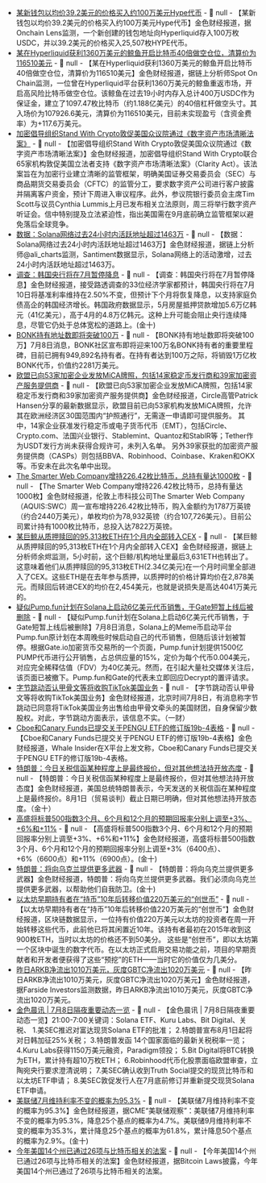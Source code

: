 - [某新钱包以均价39.2美元的价格买入约100万美元Hype代币](https://x.com/OnchainLens/status/1942389229017022584) - 📰 null - 【某新钱包以均价39.2美元的价格买入约100万美元Hype代币】金色财经报道，据Onchain Lens监测，一个新创建的钱包地址向Hyperliquid存入100万枚USDC，并以39.2美元的价格买入25,507枚HYPE代币。
- [某在Hyperliquid获利1360万美元的鲸鱼开启比特币40倍做空仓位，清算价为116510美元](https://x.com/spotonchain/status/1942390203714527346) - 📰 null - 【某在Hyperliquid获利1360万美元的鲸鱼开启比特币40倍做空仓位，清算价为116510美元】金色财经报道，据链上分析师Spot On Chain监测，一位曾在Hyperliquid平台获利1360万美元的鲸鱼重返市场，开启高风险比特币做空仓位。该鲸鱼在过去19小时内存入总计400万USDC作为保证金，建立了1097.47枚比特币（约1.188亿美元）的40倍杠杆做空头寸。其入场价为107926.6美元，清算价为116510美元，目前未实现盈亏（含资金费率）为+117.6万美元。
- [加密倡导组织Stand With Crypto敦促美国众议院通过《数字资产市场清晰法案》](https://www.theblock.co/post/361389/stand-with-crypto-joins-over-60-other-groups-in-urging-us-lawmakers-to-back-sweeping-crypto-legislation) - 📰 null - 【加密倡导组织Stand With Crypto敦促美国众议院通过《数字资产市场清晰法案》】金色财经报道，加密倡导组织Stand With Crypto联合65家机构敦促美国立法者支持《数字资产市场清晰法案》（Clarity Act）。该法案旨在为加密行业建立清晰的监管框架，明确美国证券交易委员会（SEC）与商品期货交易委员会（CFTC）的监管分工，要求数字资产公司进行客户披露并隔离客户资金，预计下周进入审议程序。此外，参议院银行委员会主席Tim Scott与议员Cynthia Lummis上月已发布相关立法原则，周三将举行数字资产听证会。信中特别提及立法紧迫性，指出美国需在9月底前确立监管框架以避免落后全球竞争。
- [数据：Solana网络过去24小时内活跃地址超过1463万](https://x.com/ali_charts/status/1942386652036448488) - 📰 null - 【数据：Solana网络过去24小时内活跃地址超过1463万】金色财经报道，据链上分析师@ali_charts监测，Santiment数据显示，Solana网络上的活动激增，过去24小时内活跃地址超过1463万。
- [调查：韩国央行将在7月暂停降息]() - 📰 null - 【调查：韩国央行将在7月暂停降息】金色财经报道，接受路透调查的33位经济学家都预计，韩国央行将在7月10日将基准利率维持在2.50%不变，但预计下个月将恢复降息，以支持家庭负债高企的韩国经济增长。韩国政府数据显示，5月房屋抵押贷款增加5.6万亿韩元（41亿美元），高于4月的4.8万亿韩元。这种上升可能会阻止央行连续降息，尽管它仍处于总体宽松的道路上。(金十)
- [BONK持有地址数即将突破100万](https://x.com/bonk_inu/status/1942345324044927340) - 📰 null - 【BONK持有地址数即将突破100万】7月8日消息，BONK社区宣布即将迎来100万名BONK持有者的重要里程碑，目前已拥有949,892名持有者。在持有者达到100万之际，将销毁1万亿枚BONK代币，价值约2281万美元。
- [欧盟已向53家加密企业发放MiCA牌照，包括14家稳定币发行商和39家加密资产服务提供商](https://x.com/paddi_hansen/status/1942168126038110495) - 📰 null - 【欧盟已向53家加密企业发放MiCA牌照，包括14家稳定币发行商和39家加密资产服务提供商】金色财经报道，Circle高管Patrick Hansen分享的最新数据显示，欧盟目前已向53家机构发放MiCA牌照，允许其在欧洲经济区30国范围内“护照通行”，无需逐一申请即可提供服务。 
其中，14家企业获准发行稳定币或电子货币代币（EMT），包括Circle、Crypto.com、法国兴业银行、Stablemint、Quantoz和StablR等；Tether作为USDT发行方尚未获得合规许可，未列入名单。 
另外39家获批的加密资产服务提供商（CASPs）则包括BBVA、Robinhood、Coinbase、Kraken和OKX等。币安未在此次名单中出现。
- [The Smarter Web Company增持226.42枚比特币，总持有量达1000枚](https://investors.smarterwebcompany.co.uk/investors/_img/pdf/news/2025-07-07-bitcoin-purchase.pdf) - 📰 null - 【The Smarter Web Company增持226.42枚比特币，总持有量达1000枚】金色财经报道，伦敦上市科技公司The Smarter Web Company（AQUIS:SWC）周一宣布增持226.42枚比特币，购入金额约为1787万英镑（约合2440万美元），单枚均价为78,932英镑（约合107,726美元）。目前公司累计持有1000枚比特币，总投入达7822万英镑。
- [某巨鲸从质押赎回的95,313枚ETH在1个月内全部转入CEX](https://x.com/EmberCN/status/1942381918961688782) - 📰 null - 【某巨鲸从质押赎回的95,313枚ETH在1个月内全部转入CEX】金色财经报道，据链上分析师余烬监测，5小时前，这个巨鲸/机构地址里最后3,631ETH也转出了。这意味着他们从质押赎回的95,313枚ETH(2.34亿美元)在一个月时间里全部进入了CEX。这些ETH是在去年参与质押，以质押时的价格计算均价在2,878美元。而赎回后转进CEX的均价在2,454美元，也就是说损失是高达4041万美元的。
- [疑似Pump.fun计划在Solana上启动6亿美元代币销售，于Gate短暂上线后被删除](https://decrypt.co/328988/solana-meme-coin-launchpad-pump-funs-600-million-token-sale-teased-then-pulled) - 📰 null - 【疑似Pump.fun计划在Solana上启动6亿美元代币销售，于Gate短暂上线后被删除】7月8日消息，Solana上的Meme币启动平台Pump.fun原计划在本周晚些时候启动自己的代币销售，但随后该计划被暂停。根据Gate.io加密货币交易所的一个页面，Pump.fun计划提供1500亿PUMP代币进行公开销售，占总供应量的15%，定价为每个代币0.004美元，对应完全稀释估值（FDV）为40亿美元。然而，在引起大量社交媒体关注后，该页面已被撤下。Pump.fun和Gate的代表未立即回应Decrypt的置评请求。
- [字节跳动否认甲骨文等将收购TikTok美国业务]() - 📰 null - 【字节跳动否认甲骨文等将收购TikTok美国业务】金色财经报道，北京时间7月8日，有消息称字节跳动已同意将TikTok美国业务出售给由甲骨文牵头的美国财团，自身保留少数股权。对此，字节跳动方面表示，该信息不实。（一财）
- [Cboe和Canary Funds已提交关于PENGU ETF的修订版19b-4表格](https://x.com/pudgypenguins/status/1942373659026342238) - 📰 null - 【Cboe和Canary Funds已提交关于PENGU ETF的修订版19b-4表格】金色财经报道，Whale Insider在X平台上发文称，Cboe和Canary Funds已提交关于PENGU ETF的修订版19b-4表格。
- [特朗普：今日关税信函某种程度上是最终报价，但对其他想法持开放态度]() - 📰 null - 【特朗普：今日关税信函某种程度上是最终报价，但对其他想法持开放态度】金色财经报道，美国总统特朗普表示，今天发送的关税信函在某种程度上是最终报价。8月1日（贸易谈判）截止日期已明确，但对其他想法持开放态度。（金十）
- [高盛将标普500指数3个月、6个月和12个月的预期回报率分别上调至+3%、+6%和+11%]() - 📰 null - 【高盛将标普500指数3个月、6个月和12个月的预期回报率分别上调至+3%、+6%和+11%】金色财经报道，高盛将标普500指数3个月、6个月和12个月的预期回报率分别上调至+3%（6400点）、+6%（6600点）和+11%（6900点）。(金十)
- [特朗普：将向乌克兰提供更多武器]() - 📰 null - 【特朗普：将向乌克兰提供更多武器】金色财经报道，特朗普：将向乌克兰提供更多武器。我们必须向乌克兰提供更多武器，以帮助他们自我防卫。(金十)
- [以太坊早期持有者在“持币”10年后转移价值220万美元的“创世币”](https://decrypt.co/328983/ethereum-og-moves-2-2-million-in-genesis-coins-after-10-years-hodling) - 📰 null - 【以太坊早期持有者在“持币”10年后转移价值220万美元的“创世币”】金色财经报道，区块链数据显示，一位持有价值220万美元以太坊的投资者在周一开始转移这些代币，此前他已将其闲置近10年。该持有者最初在2015年收到这900枚ETH，当时以太坊的价格还不到50美分。 
这些是“创世币”，即以太坊第一个区块中诞生的数字代币。在以太坊正式启用交易功能之前，项目的早期贡献者和开发者便获得了这些“预挖”的ETH——当时它的价值仅为几美分。
- [昨日ARKB净流出1010万美元，灰度GBTC净流出1020万美元](https://farside.co.uk/btc/) - 📰 null - 【昨日ARKB净流出1010万美元，灰度GBTC净流出1020万美元】金色财经报道，据Farside Investors监测数据，昨日ARKB净流出1010万美元，灰度GBTC净流出1020万美元。
- [金色晨讯 | 7月8日隔夜重要动态一览]() - 📰 null - 【金色晨讯 | 7月8日隔夜重要动态一览】21:00-7:00关键词：Solana ETF、Kuru Labs、Bit Digital、关税、 
1.美SEC推迟对富达现货Solana ETF的批准； 
2.特朗普宣布8月1日起将对日韩加征25%关税； 
3.特朗普发函 14个国家面临的最新关税税率一览； 
4.Kuru Labs获得1150万美元融资，Paradigm领投； 
5.Bit Digital将BTC转换为ETH，累计持有超10万枚ETH； 
6.Robinhood代币化股票面临欧盟审查，立陶宛央行要求澄清说明； 
7.美SEC确认收到Truth Social提交的现货比特币和以太坊ETF申请； 
8.美SEC敦促发行人在7月底前修订并重新提交现货Solana ETF申请。
- [美联储7月维持利率不变的概率为95.3%]() - 📰 null - 【美联储7月维持利率不变的概率为95.3%】金色财经报道，据CME“美联储观察”：美联储7月维持利率不变的概率为95.3%，降息25个基点的概率为4.7%。美联储9月维持利率不变的概率为35.3%，累计降息25个基点的概率为61.8%，累计降息50个基点的概率为2.9%。(金十)
- [今年美国14个州已通过26项与比特币相关的法案](https://x.com/Bitcoin_Laws/status/1942361746943135764) - 📰 null - 【今年美国14个州已通过26项与比特币相关的法案】金色财经报道，据Bitcoin Laws披露，今年美国14个州已通过了26项与比特币相关的法案。

